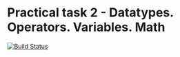# Practical task 2 - Datatypes. Operators. Variables. Math

[![Build Status](https://travis-ci.com/itmo-java-basics-2020/task-2-datatypes-and-operators-Solovejko.svg?branch=master)](https://travis-ci.com/itmo-java-basics-2020/task-2-datatypes-and-operators-Solovejko)
